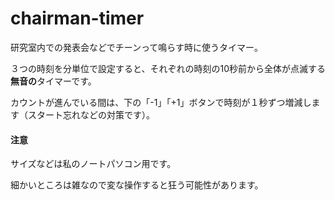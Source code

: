 # chairman-timer
研究室内での発表会などでチーンって鳴らす時に使うタイマー。

３つの時刻を分単位で設定すると、それぞれの時刻の10秒前から全体が点滅する**無音の**タイマーです。

カウントが進んでいる間は、下の「-1」「+1」ボタンで時刻が１秒ずつ増減します（スタート忘れなどの対策です）。

#### 注意

サイズなどは私のノートパソコン用です。

細かいところは雑なので変な操作すると狂う可能性があります。
